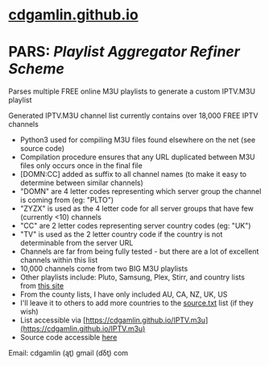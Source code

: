 # [cdgamlin.github.io](https://cdgamlin.github.io)

# PARS: *Playlist Aggregator Refiner Scheme*

Parses multiple FREE online M3U playlists to generate a custom IPTV.M3U playlist

Generated IPTV.M3U channel list currently contains over 18,000 FREE IPTV channels
* Python3 used for compiling M3U files found elsewhere on the net (see source code)
* Compilation procedure ensures that any URL duplicated between M3U files only occurs once in the final file
* [DOMN:CC] added as suffix to all channel names (to make it easy to determine between similar channels)
* "DOMN" are 4 letter codes representing which server group the channel is coming from (eg: "PLTO")
* "ZYZX" is used as the 4 letter code for all server groups that have few (currently <10) channels
* "CC" are 2 letter codes representing server country codes (eg: "UK")
* "TV" is used as the 2 letter country code if the country is not determinable from the server URL
* Channels are far from being fully tested - but there are a lot of excellent channels within this list
* 10,000 channels come from two BIG M3U playlists
* Other playlists include: Pluto, Samsung, Plex, Stirr, and country lists from [this site](https://d.tousecurity.com)
* From the county lists, I have only included AU, CA, NZ, UK, US
* I'll leave it to others to add more countries to the [source.txt](https://github.com/cdgamlin/cdgamlin.github.io/tree/main/PARS) list (if they wish)
* List accessible via [https://cdgamlin.github.io/IPTV.m3u](https://cdgamlin.github.io/IPTV.m3u)
* Source code accessible [here](https://github.com/cdgamlin/cdgamlin.github.io/tree/main/PARS)

Email: cdgamlin (ąţ) gmail (ɗδţ) com
